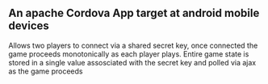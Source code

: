 ## An apache Cordova App target at android mobile devices ##
Allows two players to connect via a shared secret key, once connected the game proceeds monotonically as each player plays. Entire game state is stored in a single value assosciated with the secret key and polled via ajax as the game proceeds
